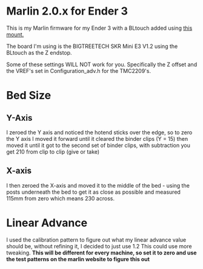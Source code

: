 # Marlin 2.0.x for Ender 3

This is my Marlin firmware for my Ender 3 with a BLtouch added using [this mount.](https://www.thingiverse.com/thing:3584158)

The board I'm using is the BIGTREETECH SKR Mini E3 V1.2 using the BLtouch as the Z endstop.

Some of these settings WILL NOT work for you. Specifically the Z offset and the VREF's set in Configuration_adv.h for the TMC2209's.

# Bed Size

## Y-Axis
I zeroed the Y axis and noticed the hotend sticks over the edge, so to zero the Y axis I moved it forward until it cleared the binder clips (Y = 15) then moved it until it got to the second set of binder clips, with subtraction you get 210 from clip to clip (give or take)

## X-axis
I then zeroed the X-axis and moved it to the middle of the bed - using the posts underneath the bed to get it as close as possible and measured 115mm from zero which means 230 across.

# Linear Advance
I used the calibration pattern to figure out what my linear advance value should be, without refining it, I decided to just use 1.2 This could use more tweaking. **This will be different for every machine, so set it to zero and use the test patterns on the marlin website to figure this out**
